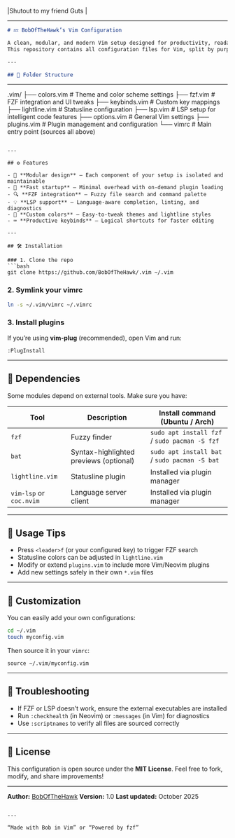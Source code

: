 |Shutout to my friend Guts |                     

---

```markdown
# 💤 BobOfTheHawk’s Vim Configuration

A clean, modular, and modern Vim setup designed for productivity, readability, and speed.  
This repository contains all configuration files for Vim, split by purpose for easy maintenance.

---

## 📁 Folder Structure

```

---

.vim/
├── colors.vim       # Theme and color scheme settings
├── fzf.vim          # FZF integration and UI tweaks
├── keybinds.vim     # Custom key mappings
├── lightline.vim    # Statusline configuration
├── lsp.vim          # LSP setup for intelligent code features
├── options.vim      # General Vim settings
├── plugins.vim      # Plugin management and configuration
└── vimrc            # Main entry point (sources all above)

````

---

## ⚙️ Features

- 🧩 **Modular design** – Each component of your setup is isolated and maintainable  
- 🚀 **Fast startup** – Minimal overhead with on-demand plugin loading  
- 🔍 **FZF integration** – Fuzzy file search and command palette  
- 💡 **LSP support** – Language-aware completion, linting, and diagnostics  
- 🎨 **Custom colors** – Easy-to-tweak themes and lightline styles  
- ⌨️ **Productive keybinds** – Logical shortcuts for faster editing  

---

## 🛠️ Installation

### 1. Clone the repo
```bash
git clone https://github.com/BobOfTheHawk/.vim ~/.vim
````

### 2. Symlink your vimrc

```bash
ln -s ~/.vim/vimrc ~/.vimrc
```

### 3. Install plugins

If you’re using **vim-plug** (recommended), open Vim and run:

```vim
:PlugInstall
```

---

## 🧱 Dependencies

Some modules depend on external tools. Make sure you have:

| Tool                    | Description                            | Install command (Ubuntu / Arch)               |
| ----------------------- | -------------------------------------- | --------------------------------------------- |
| `fzf`                   | Fuzzy finder                           | `sudo apt install fzf` / `sudo pacman -S fzf` |
| `bat`                   | Syntax-highlighted previews (optional) | `sudo apt install bat` / `sudo pacman -S bat` |
| `lightline.vim`         | Statusline plugin                      | Installed via plugin manager                  |
| `vim-lsp` or `coc.nvim` | Language server client                 | Installed via plugin manager                  |

---

## 🧠 Usage Tips

* Press `<leader>f` (or your configured key) to trigger FZF search
* Statusline colors can be adjusted in `lightline.vim`
* Modify or extend `plugins.vim` to include more Vim/Neovim plugins
* Add new settings safely in their own `*.vim` files

---

## 🧩 Customization

You can easily add your own configurations:

```bash
cd ~/.vim
touch myconfig.vim
```

Then source it in your `vimrc`:

```vim
source ~/.vim/myconfig.vim
```

---

## 🧰 Troubleshooting

* If FZF or LSP doesn’t work, ensure the external executables are installed
* Run `:checkhealth` (in Neovim) or `:messages` (in Vim) for diagnostics
* Use `:scriptnames` to verify all files are sourced correctly

---

## 📜 License

This configuration is open source under the **MIT License**.
Feel free to fork, modify, and share improvements!

---

**Author:** [BobOfTheHawk](https://github.com/BobOfTheHawk)
**Version:** 1.0
**Last updated:** October 2025

```

---

“Made with Bob in Vim” or “Powered by fzf”
```

